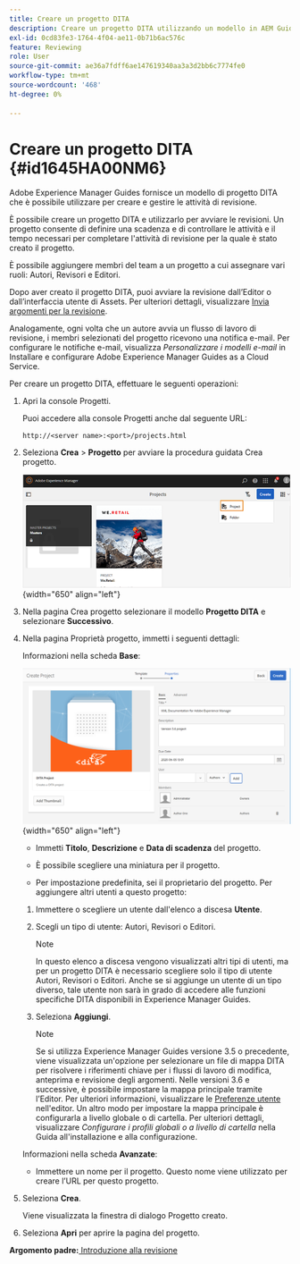 ```yaml
---
title: Creare un progetto DITA
description: Creare un progetto DITA utilizzando un modello in AEM Guides. Scopri come utilizzare un progetto DITA per avviare le recensioni.
exl-id: 0cd83fe3-1764-4f04-ae11-0b71b6ac576c
feature: Reviewing
role: User
source-git-commit: ae36a7fdff6ae147619340aa3a3d2bb6c7774fe0
workflow-type: tm+mt
source-wordcount: '468'
ht-degree: 0%

---
```


# Creare un progetto DITA {#id1645HA00NM6}

Adobe Experience Manager Guides fornisce un modello di progetto DITA che è possibile utilizzare per creare e gestire le attività di revisione.

È possibile creare un progetto DITA e utilizzarlo per avviare le revisioni. Un progetto consente di definire una scadenza e di controllare le attività e il tempo necessari per completare l&#39;attività di revisione per la quale è stato creato il progetto.

È possibile aggiungere membri del team a un progetto a cui assegnare vari ruoli: Autori, Revisori e Editori.

Dopo aver creato il progetto DITA, puoi avviare la revisione dall’Editor o dall’interfaccia utente di Assets. Per ulteriori dettagli, visualizzare [Invia argomenti per la revisione](review-send-topics-for-review.md#).

Analogamente, ogni volta che un autore avvia un flusso di lavoro di revisione, i membri selezionati del progetto ricevono una notifica e-mail. Per configurare le notifiche e-mail, visualizza *Personalizzare i modelli e-mail* in Installare e configurare Adobe Experience Manager Guides as a Cloud Service.

Per creare un progetto DITA, effettuare le seguenti operazioni:

1. Apri la console Progetti.

   Puoi accedere alla console Progetti anche dal seguente URL:

   ```http
   http://<server name>:<port>/projects.html
   ```

1. Seleziona **Crea** \> **Progetto** per avviare la procedura guidata Crea progetto.

   ![](images/project-console-63.png){width="650" align="left"}

1. Nella pagina Crea progetto selezionare il modello **Progetto DITA** e selezionare **Successivo**.

1. Nella pagina Proprietà progetto, immetti i seguenti dettagli:

   Informazioni nella scheda **Base**:

   ![](images/create-project.png){width="650" align="left"}

   - Immetti **Titolo**, **Descrizione** e **Data di scadenza** del progetto.

   - È possibile scegliere una miniatura per il progetto.

   - Per impostazione predefinita, sei il proprietario del progetto. Per aggiungere altri utenti a questo progetto:

   1. Immettere o scegliere un utente dall&#39;elenco a discesa **Utente**.

   1. Scegli un tipo di utente: Autori, Revisori o Editori.

      >[!NOTE]
      >
      >In questo elenco a discesa vengono visualizzati altri tipi di utenti, ma per un progetto DITA è necessario scegliere solo il tipo di utente Autori, Revisori o Editori. Anche se si aggiunge un utente di un tipo diverso, tale utente non sarà in grado di accedere alle funzioni specifiche DITA disponibili in Experience Manager Guides.

   1. Seleziona **Aggiungi**.

      >[!NOTE]
      >
      >Se si utilizza Experience Manager Guides versione 3.5 o precedente, viene visualizzata un&#39;opzione per selezionare un file di mappa DITA per risolvere i riferimenti chiave per i flussi di lavoro di modifica, anteprima e revisione degli argomenti. Nelle versioni 3.6 e successive, è possibile impostare la mappa principale tramite l’Editor. Per ulteriori informazioni, visualizzare le [Preferenze utente](web-editor-features.md#id2087G0P40SB) nell&#39;editor. Un altro modo per impostare la mappa principale è configurarla a livello globale o di cartella. Per ulteriori dettagli, visualizzare *Configurare i profili globali o a livello di cartella* nella Guida all&#39;installazione e alla configurazione.

   Informazioni nella scheda **Avanzate**:

   - Immettere un nome per il progetto. Questo nome viene utilizzato per creare l’URL per questo progetto.

1. Seleziona **Crea**.

   Viene visualizzata la finestra di dialogo Progetto creato.

1. Seleziona **Apri** per aprire la pagina del progetto.


**Argomento padre:**&#x200B;[&#x200B; Introduzione alla revisione](review.md)
